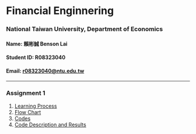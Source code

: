# Financial Enginnering
### National Taiwan University, Department of Economics
#### Name: 賴彬誠 Benson Lai
#### Student ID: R08323040
#### Email: r08323040@ntu.edu.tw
***


### Assignment 1
1. [Learning Process](https://github.com/BensonLai/Financial-Enginnering/blob/master/HW1(Python)/HW1%20%E5%AD%B8%E7%BF%92%E6%AD%B7%E7%A8%8B.pdf)
2. [Flow Chart](https://github.com/BensonLai/Financial-Enginnering/blob/master/HW1(Python)/HW1%20%E6%B5%81%E7%A8%8B%E5%9C%96.PNG)
3. [Codes](https://github.com/BensonLai/Financial-Enginnering/blob/master/HW1(Python)/HW1%20%E7%A8%8B%E5%BC%8F%E7%A2%BC.py)
4. [Code Description and Results](https://github.com/BensonLai/Financial-Enginnering/blob/master/HW1(Python)/HW1%20%E7%A8%8B%E5%BC%8F%E6%96%87%E5%AD%97%E7%B4%80%E9%8C%84.ipynb)
